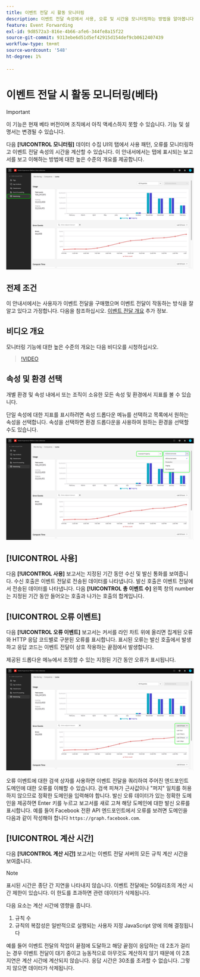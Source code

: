 ```yaml
---
title: 이벤트 전달 시 활동 모니터링
description: 이벤트 전달 속성에서 사용, 오류 및 시간을 모니터링하는 방법을 알아봅니다.
feature: Event Forwarding
exl-id: 9d8572a3-816e-4b66-afe6-344fe8a15f22
source-git-commit: 9313ebe6d51d5ef42915d154def9cb0612407439
workflow-type: tm+mt
source-wordcount: '548'
ht-degree: 1%

---
```


# 이벤트 전달 시 활동 모니터링(베타)

>[!IMPORTANT]
>
>이 기능은 현재 베타 버전이며 조직에서 아직 액세스하지 못할 수 있습니다. 기능 및 설명서는 변경될 수 있습니다.

다음 **[!UICONTROL 모니터링]** 데이터 수집 UI의 탭에서 사용 패턴, 오류를 모니터링하고 이벤트 전달 속성의 시간을 계산할 수 있습니다. 이 안내서에서는 탭에 표시되는 보고서를 보고 이해하는 방법에 대한 높은 수준의 개요를 제공합니다.

![데이터 수집 UI의 모니터링 탭을 보여주는 이미지](../../images/ui/event-forwarding/monitoring/monitoring-tab.png)

## 전제 조건

이 안내서에서는 사용자가 이벤트 전달을 구매했으며 이벤트 전달이 작동하는 방식을 잘 알고 있다고 가정합니다. 다음을 참조하십시오. [이벤트 전달 개요](./overview.md) 추가 정보.

## 비디오 개요

모니터링 기능에 대한 높은 수준의 개요는 다음 비디오를 시청하십시오.

>[!VIDEO](https://video.tv.adobe.com/v/343999?quality=12&learn=on)

## 속성 및 환경 선택

개별 환경 및 속성 내에서 또는 조직이 소유한 모든 속성 및 환경에서 지표를 볼 수 있습니다.

단일 속성에 대한 지표를 표시하려면 속성 드롭다운 메뉴를 선택하고 목록에서 원하는 속성을 선택합니다. 속성을 선택하면 환경 드롭다운을 사용하여 원하는 환경을 선택할 수도 있습니다.

![UI의 속성 환경 드롭다운 메뉴를 보여 주는 이미지](../../images/ui/event-forwarding/monitoring/property-environment.png)

## [!UICONTROL 사용]

다음 **[!UICONTROL 사용]** 보고서는 지정된 기간 동안 수신 및 발신 통화를 보여줍니다. 수신 호출은 이벤트 전달로 전송된 데이터를 나타냅니다. 발신 호출은 이벤트 전달에서 전송된 데이터를 나타냅니다. 다음 **[!UICONTROL 총 이벤트 수]** 왼쪽 창의 number는 지정된 기간 동안 들어오는 호출과 나가는 호출의 합계입니다.

## [!UICONTROL 오류 이벤트]

다음 **[!UICONTROL 오류 이벤트]** 보고서는 커서를 라인 차트 위에 올리면 집계된 오류와 HTTP 응답 코드별로 구분된 오류를 표시합니다. 표시된 오류는 발신 호출에서 발생하고 응답 코드는 이벤트 전달이 상호 작용하는 끝점에서 발생합니다.

제공된 드롭다운 메뉴에서 조정할 수 있는 지정된 기간 동안 오류가 표시됩니다.

![오류 이벤트 보고서의 기간 드롭다운 메뉴를 보여 주는 이미지](../../images/ui/event-forwarding/monitoring/error-time.png)

오류 이벤트에 대한 검색 상자를 사용하면 이벤트 전달을 쿼리하여 주어진 엔드포인트 도메인에 대한 오류를 이해할 수 있습니다. 검색 피쳐가 근사값이나 &quot;퍼지&quot; 일치를 허용하지 않으므로 정확한 도메인을 입력해야 합니다. 발신 오류 데이터가 있는 정확한 도메인을 제공하면 Enter 키를 누르고 보고서를 새로 고쳐 해당 도메인에 대한 발신 오류를 표시합니다. 예를 들어 Facebook 전환 API 엔드포인트에서 오류를 보려면 도메인을 다음과 같이 작성해야 합니다 `https://graph.facebook.com`.

## [!UICONTROL 계산 시간]

다음 **[!UICONTROL 계산 시간]** 보고서는 이벤트 전달 서버의 모든 규칙 계산 시간을 보여줍니다.

>[!NOTE]
>
>표시된 시간은 종단 간 지연을 나타내지 않습니다. 이벤트 전달에는 50밀리초의 계산 시간 제한이 있습니다. 이 한도를 초과하면 관련 데이터가 삭제됩니다.

다음 요소는 계산 시간에 영향을 줍니다.

1. 규칙 수
2. 규칙의 복잡성은 일반적으로 실행되는 사용자 지정 JavaScript 양에 의해 결정됩니다

예를 들어 이벤트 전달의 작업이 끝점에 도달하고 해당 끝점이 응답하는 데 2초가 걸리는 경우 이벤트 전달이 대기 중이고 능동적으로 아무것도 계산하지 않기 때문에 이 2초 지연은 계산 시간에 계산되지 않습니다. 응답 시간은 30초를 초과할 수 없습니다. 그렇지 않으면 데이터가 삭제됩니다.

